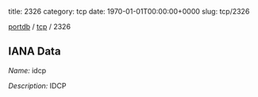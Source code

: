 title: 2326
category: tcp
date: 1970-01-01T00:00:00+0000
slug: tcp/2326

[portdb](/) / [tcp](/category/tcp.html) / 2326


## IANA Data

_Name:_ idcp

_Description:_ IDCP

